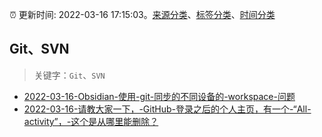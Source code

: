 :alarm_clock: 更新时间: 2022-03-16 17:15:03。[来源分类](../README.md)、[标签分类](../TAGS.md)、[时间分类](../TIMELINE.md)

## Git、SVN


> 关键字：`Git`、`SVN`



- [2022-03-16-Obsidian-使用-git-同步的不同设备的-workspace-问题](https://www.v2ex.com/t/840875) 
- [2022-03-16-请教大家一下，-GitHub-登录之后的个人主页，有一个-“All-activity”，-这个是从哪里能删除？](https://www.v2ex.com/t/840862) 